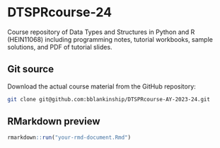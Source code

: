 # DTSPRcourse-24

Course repository of Data Types and Structures in Python and R (HEIN11068) including programming notes, tutorial workbooks, sample solutions, and PDF of tutorial slides.

## Git source

Download the actual course material from the GitHub repository:

```bash
git clone git@github.com:bblankinship/DTSPRcourse-AY-2023-24.git
```

## RMarkdown preview

```r
rmarkdown::run("your-rmd-document.Rmd")
```